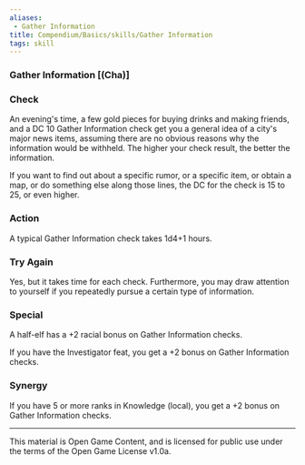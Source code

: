 ```yaml
---
aliases:
 - Gather Information
title: Compendium/Basics/skills/Gather Information
tags: skill
---
```

### Gather Information [(Cha)]

### Check
An evening's time, a few gold pieces for buying drinks and
making friends, and a DC 10 Gather Information check get you a general
idea of a city's major news items, assuming there are no obvious reasons
why the information would be withheld. The higher your check result, the
better the information.

If you want to find out about a specific rumor, or a specific item, or
obtain a map, or do something else along those lines, the DC for the
check is 15 to 25, or even higher.

### Action
A typical Gather Information check takes 1d4+1 hours.

### Try Again
Yes, but it takes time for each check. Furthermore, you
may draw attention to yourself if you repeatedly pursue a certain type
of information.

### Special
A half-elf has a +2 racial bonus on Gather Information
checks.

If you have the Investigator feat, you get a +2 bonus on Gather
Information checks.

### Synergy
If you have 5 or more ranks in Knowledge (local), you get a
+2 bonus on Gather Information checks.

---

This material is Open Game Content, and is licensed for public use under the terms of the Open Game License v1.0a.
